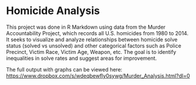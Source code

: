 # Homicide Analysis

This project was done in R Markdown using data from the Murder Accountability Project, which records all U.S. homicides from 1980 to 2014. It seeks to visualize and analyze relationships between homicide solve status (solved vs unsolved) and other categorical factors such as Police Precinct, Victim Race, Victim Age, Weapon, etc. The goal is to identify inequalities in solve rates and suggest areas for improvement.

The full output with graphs can be viewed here: https://www.dropbox.com/s/wdeqbewfly0sywg/Murder_Analysis.html?dl=0
